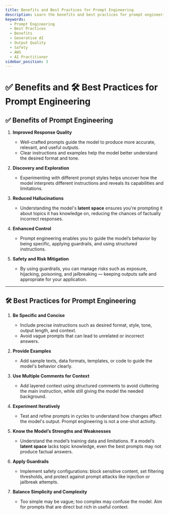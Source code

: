 ```yaml
---
title: Benefits and Best Practices for Prompt Engineering
description: Learn the benefits and best practices for prompt engineering to improve generative AI model outputs for the AWS AI Practitioner exam.
keywords:
  - Prompt Engineering
  - Best Practices
  - Benefits
  - Generative AI
  - Output Quality
  - Safety
  - AWS
  - AI Practitioner
sidebar_position: 3
---
```


# ✅ Benefits and 🛠️ Best Practices for Prompt Engineering

## ✅ Benefits of Prompt Engineering

1. **Improved Response Quality**  
   - Well-crafted prompts guide the model to produce more accurate, relevant, and useful outputs.  
   - Clear instructions and examples help the model better understand the desired format and tone.

2. **Discovery and Exploration**  
   - Experimenting with different prompt styles helps uncover how the model interprets different instructions and reveals its capabilities and limitations.

3. **Reduced Hallucinations**  
   - Understanding the model's **latent space** ensures you're prompting it about topics it has knowledge on, reducing the chances of factually incorrect responses.

4. **Enhanced Control**  
   - Prompt engineering enables you to guide the model’s behavior by being specific, applying guardrails, and using structured instructions.

5. **Safety and Risk Mitigation**  
   - By using guardrails, you can manage risks such as exposure, hijacking, poisoning, and jailbreaking — keeping outputs safe and appropriate for your application.

---

## 🛠️ Best Practices for Prompt Engineering

1. **Be Specific and Concise**  
   - Include precise instructions such as desired format, style, tone, output length, and context.  
   - Avoid vague prompts that can lead to unrelated or incorrect answers.

2. **Provide Examples**  
   - Add sample texts, data formats, templates, or code to guide the model's behavior clearly.

3. **Use Multiple Comments for Context**  
   - Add layered context using structured comments to avoid cluttering the main instruction, while still giving the model the needed background.

4. **Experiment Iteratively**  
   - Test and refine prompts in cycles to understand how changes affect the model's output. Prompt engineering is not a one-shot activity.

5. **Know the Model’s Strengths and Weaknesses**  
   - Understand the model’s training data and limitations. If a model’s **latent space** lacks topic knowledge, even the best prompts may not produce factual answers.

6. **Apply Guardrails**  
   - Implement safety configurations: block sensitive content, set filtering thresholds, and protect against prompt attacks like injection or jailbreak attempts.

7. **Balance Simplicity and Complexity**  
   - Too simple may be vague; too complex may confuse the model. Aim for prompts that are direct but rich in useful context.